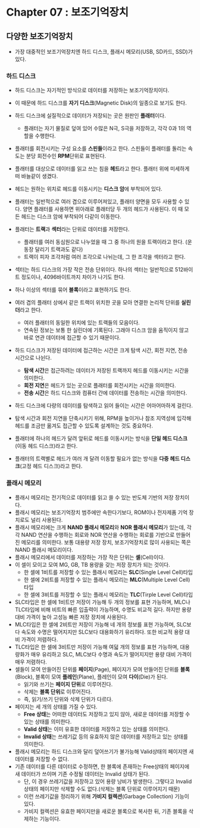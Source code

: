 # Chapter 07 : 보조기억장치

## 다양한 보조기억장치

- 가장 대중적인 보조기억장치엔 하드 디스크, 플래시 메모리(USB, SD카드, SSD)가 있다.

### 하드 디스크

- 하드 디스크는 자기적인 방식으로 데이터를 저장하는 보조기억장치이다.
- 이 때문에 하드 디스크를 **자기 디스크**(Magnetic Disk)의 일종으로 보기도 한다.
- 하드 디스크에 실질적으로 데이터가 저장되는 곳은 원판인 **플래터**이다.
  - 플래터는 자기 물질로 덮여 있어 수많은 N극, S극을 저장하고, 각각 0과 1의 역할을 수행한다.
- 플래터를 회전시키는 구성 요소를 **스핀들**이라고 한다. 스핀들이 플래터를 돌리는 속도는 분당 회전수인 **RPM**단위로 표현된다.
- 플래터를 대상으로 데이터를 읽고 쓰는 침을 **헤드**라고 한다. 플래터 위에 미세하게 떠 바늘같이 생겼다.
- 헤드는 원하는 위치로 헤드를 이동시키는 **디스크 암**에 부착되어 있다.
- 플래터는 일반적으로 여러 겹으로 이루어져있고, 플래터 양면을 모두 사용할 수 있다. 양면 플래터를 사용하면 위아래로 플래터당 두 개의 헤드가 사용된다. 이 때 모든 헤드는 디스크 암에 부착되어 다같이 이동한다.

- 플래터는 **트랙**과 **섹터**라는 단위로 데이터를 저장한다.
  - 플래터를 여러 동심원으로 나누었을 때 그 중 하나의 원을 트랙이라고 한다. (운동장 달리기 트랙과도 같다)
  - 트랙이 피자 조각처럼 여러 조각으로 나뉘는데, 그 한 조각을 섹터라고 한다.
- 섹터는 하드 디스크의 가장 작은 전송 단위이다. 하나의 섹터는 일반적으로 512바이트 정도이나, 4096바이트까지 차이가 나기도 한다.
- 하나 이상의 섹터를 묶어 **블록**이라고 표현하기도 한다.
- 여러 겹의 플래터 상에서 같은 트랙이 위치한 곳을 모아 연결한 논리적 단위를 **실린더**라고 한다.
  - 여러 플래터의 동일한 위치에 있는 트랙들의 모음이다.
  - 연속된 정보는 보통 한 실린더에 기록된다. 그래야 디스크 암을 움직이지 않고 바로 연관 데이터에 접근할 수 있기 때문이다.
- 하드 디스크가 저장된 데이터에 접근하는 시간은 크게 탐색 시간, 회전 지연, 전송 시간으로 나뉜다.
  - **탐색 시간**은 접근하려는 데이터가 저장된 트랙까지 헤드를 이동시키는 시간을 의미한다.
  - **회전 지연**은 헤드가 있는 곳으로 플래터를 회전시키는 시간을 의미한다.
  - **전송 시간**은 하드 디스크와 컴퓨터 간에 데이터를 전송하는 시간을 의미한다.
- 하드 디스크에 다량의 데이터를 탐색하고 읽어 들이는 시간은 어마어마하게 걸린다.
- 탐색 시간과 회전 지연을 단축시키기 위해, RPM을 높이거나 참조 지역성에 입각해 헤드를 조금만 옮겨도 접근할 수 있도록 설계하는 것도 중요하다.
- 플래터에 하나의 헤드가 달려 앞뒤로 헤드를 이동시키는 방식을 **단일 헤드 디스크**(이동 헤드 디스크)라고 한다.
- 플래터의 트랙별로 헤드가 여러 개 달려 이동할 필요가 없는 방식을 **다중 헤드 디스크**(고정 헤드 디스크)라고 한다.

### 플래시 메모리

- 플래시 메모리는 전기적으로 데이터를 읽고 쓸 수 있는 반도체 기반의 저장 장치이다.
- 플래시 메모리는 보조기억장치 범주에만 속한다기보다, ROM이나 전자제품 기억 장치로도 널리 사용된다.
- 플래시 메모리에는 크게 **NAND 플래시 메모리**와 **NOR 플래시 메모리**가 있는데, 각각 NAND 연산을 수행하는 회로와 NOR 연산을 수행하는 회로를 기반으로 만들어진 메모리를 의미한다. 보통 대용량 저장 장치, 보조기억장치로 많이 사용되는 쪽은 NAND 플래시 메모리이다.
- 플래시 메모리에서 데이터를 저장하는 가장 작은 단위는 **셀**(Cell)이다.
- 이 셀이 모이고 모여 MG, GB, TB 용량을 갖는 저장 장치가 되는 것이다.
  - 한 셀에 1비트를 저장할 수 있는 플래시 메모리는 **SLC**(Single Level Cell)타입
  - 한 셀에 2비트를 저장할 수 있는 플래시 메모리는 **MLC**(Multiple Level Cell)타입
  - 한 셀에 3비트를 저장할 수 있는 플래시 메모리는 **TLC**(Tirple Level Cell)타입
- SLC타입은 한 셀에 1비트만 저장이 가능해 두 개의 정보를 표현 가능하며, MLC나 TLC타입에 비해 비트의 빠른 입출력이 가능하며, 수명도 비교적 길다. 하지만 용량 대비 가격이 높아 고성능 빠른 저장 장치에 사용된다.
- MLC타입은 한 셀에 2비트만 저장이 가능해 네 개의 정보를 표현 가능하며, SLC보다 속도와 수명은 떨어지지만 SLC보다 대용화하기 유리하다. 또한 비교적 용량 대비 가격이 저렴하다.
- TLC타입은 한 셀에 3비트만 저장이 가능해 여덟 개의 정보를 표현 가능하며, 대용량화가 매우 유리하고 SLC, MLC보다 수명과 속도가 떨어지지만 용량 대비 가격이 매우 저렴하다.
- 셀들이 모여 만들어진 단위를 **페이지**(Page), 페이지가 모여 만들어진 단위를 **블록**(Block), 블록이 모여 **플레인**(Plane), 플레인이 모여 **다이**(Die)가 된다.
  - 읽기와 쓰기는 **페이지 단위**로 이루어진다.
  - 삭제는 **블록 단위**로 이루어진다.
  - 즉, 읽기/쓰기 단위와 삭제 단위가 다르다.
- 페이지는 세 개의 상태를 가질 수 있다.
  - **Free 상태**는 어떠한 데이터도 저장하고 있지 않아, 새로운 데이터를 저장할 수 있는 상태를 의미한다.
  - **Valid 상태**는 이미 유효한 데이터를 저장하고 있는 상태를 의미한다.
  - **Invalid 상태**는 쓰레기값 등의 유효하지 않은 데이터를 저장하고 있는 상태를 의미한다.
- 플래시 메모리는 하드 디스크와 달리 덮어쓰기가 불가능해 Valid상태의 페이지엔 새 데이터를 저장할 수 없다.
- 기존 데이터를 다른 데이터로 수정하면, 한 블록에 존재하는 Free상태의 페이지에 새 데이터가 쓰이며 기존 수정될 데이터는 Invalid 상태가 된다.
  - 단, 이 경우 쓰레기값을 저장하고 있어 용량 낭비가 발생한다. 그렇다고 Invalid상태의 페이지만 삭제할 수도 없다.(삭제는 블록 단위로 이루어지기 때문)
  - 이런 쓰레기값을 정리하기 위해 **가비지 컬렉션**(Garbage Collection) 기능이 있다.
  - 가비지 컬렉션은 유효한 페이지만을 새로운 블록으로 복사한 뒤, 기존 블록을 삭제하는 기능이다.